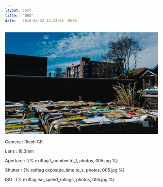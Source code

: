 ```yaml
---
layout: post
title:  "005"
date:   2016-03-22 12:23:05 -0600
---
```


![005](/photos/005.jpg)

Camera
: Ricoh GR

Lens
: 18.3mm

Aperture
: f{% exiftag f_number.to_f, photos, 005.jpg %}

Shutter
: {% exiftag exposure_time.to_s, photos, 005.jpg %}

ISO
: {% exiftag iso_speed_ratings, photos, 005.jpg %}
